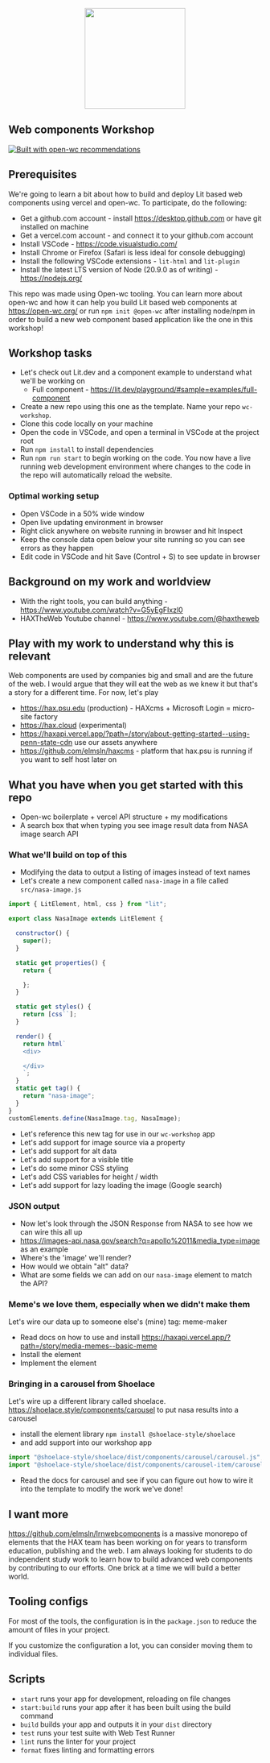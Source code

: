 <p align="center">
  <img width="200" src="https://open-wc.org/hero.png"></img>
</p>

## Web components Workshop

[![Built with open-wc recommendations](https://img.shields.io/badge/built%20with-open--wc-blue.svg)](https://github.com/open-wc)

## Prerequisites
We're going to learn a bit about how to build and deploy Lit based web components using vercel and open-wc. To participate, do the following:

- Get a github.com account - install https://desktop.github.com or have git installed on machine
- Get a vercel.com account - and connect it to your github.com account
- Install VSCode - https://code.visualstudio.com/
- Install Chrome or Firefox (Safari is less ideal for console debugging)
- Install the following VSCode extensions - `lit-html` and `lit-plugin`
- Install the latest LTS version of Node (20.9.0 as of writing) - https://nodejs.org/

This repo was made using Open-wc tooling. You can learn more about open-wc and how it can help you build Lit based web components at https://open-wc.org/ or run `npm init @open-wc` after installing node/npm in order to build a new web component based application like the one in this workshop!

## Workshop tasks
- Let's check out Lit.dev and a component example to understand what we'll be working on
  - Full component - https://lit.dev/playground/#sample=examples/full-component
- Create a new repo using this one as the template. Name your repo `wc-workshop`.
- Clone this code locally on your machine
- Open the code in VSCode, and open a terminal in VSCode at the project root
- Run `npm install` to install dependencies
- Run `npm run start` to begin working on the code. You now have a live running web development environment where changes to the code in the repo will automatically reload the website.

### Optimal working setup
- Open VSCode in a 50% wide window
- Open live updating environment in browser
- Right click anywhere on website running in browser and hit Inspect
- Keep the console data open below your site running so you can see errors as they happen
- Edit code in VSCode and hit Save (Control + S) to see update in browser

## Background on my work and worldview
- With the right tools, you can build anything - https://www.youtube.com/watch?v=G5yEgFIxzl0
- HAXTheWeb Youtube channel - https://www.youtube.com/@haxtheweb

## Play with my work to understand why this is relevant
Web components are used by companies big and small and are the future of the web. I would argue that they will eat the web as we knew it but that's a story for a different time. For now, let's play
- https://hax.psu.edu (production) - HAXcms + Microsoft Login = micro-site factory
- https://hax.cloud (experimental)
- https://haxapi.vercel.app/?path=/story/about-getting-started--using-penn-state-cdn use our assets anywhere
- https://github.com/elmsln/haxcms - platform that hax.psu is running if you want to self host later on

## What you have when you get started with this repo
- Open-wc boilerplate + vercel API structure + my modifications
- A search box that when typing you see image result data from NASA image search API

### What we'll build on top of this
- Modifying the data to output a listing of images instead of text names
- Let's create a new component called `nasa-image` in a file called `src/nasa-image.js`
```js
import { LitElement, html, css } from "lit";

export class NasaImage extends LitElement {

  constructor() {
    super();
  }

  static get properties() {
    return {

    };
  }

  static get styles() {
    return [css``];
  }

  render() {
    return html`
    <div>

    </div>
    `;
  }
  static get tag() {
    return "nasa-image";
  }
}
customElements.define(NasaImage.tag, NasaImage);
```
- Let's reference this new tag for use in our `wc-workshop` app
- Let's add support for image source via a property
- Let's add support for alt data
- Let's add support for a visible title
- Let's do some minor CSS styling
- Let's add CSS variables for height / width
- Let's add support for lazy loading the image (Google search)

### JSON output
- Now let's look through the JSON Response from NASA to see how we can wire this all up
- https://images-api.nasa.gov/search?q=apollo%2011&media_type=image as an example
- Where's the 'image' we'll render?
- How would we obtain "alt" data?
- What are some fields we can add on our `nasa-image` element to match the API?

### Meme's we love them, especially when we didn't make them
Let's wire our data up to someone else's (mine) tag: meme-maker
- Read docs on how to use and install https://haxapi.vercel.app/?path=/story/media-memes--basic-meme
- Install the element
- Implement the element

### Bringing in a carousel from Shoelace
Let's wire up a different library called shoelace. https://shoelace.style/components/carousel to put nasa results into a carousel
- install the element library `npm install @shoelace-style/shoelace`
- and add support into our workshop app
```js
import "@shoelace-style/shoelace/dist/components/carousel/carousel.js";
import "@shoelace-style/shoelace/dist/components/carousel-item/carousel-item.js";
```
- Read the docs for carousel and see if you can figure out how to wire it into the template to modify the work we've done!

## I want more
https://github.com/elmsln/lrnwebcomponents is a massive monorepo of elements that the HAX team has been working on for years to transform education, publishing and the web. I am always looking for students to do independent study work to learn how to build advanced web components by contributing to our efforts. One brick at a time we will build a better world.

## Tooling configs

For most of the tools, the configuration is in the `package.json` to reduce the amount of files in your project.

If you customize the configuration a lot, you can consider moving them to individual files.

## Scripts

- `start` runs your app for development, reloading on file changes
- `start:build` runs your app after it has been built using the build command
- `build` builds your app and outputs it in your `dist` directory
- `test` runs your test suite with Web Test Runner
- `lint` runs the linter for your project
- `format` fixes linting and formatting errors
